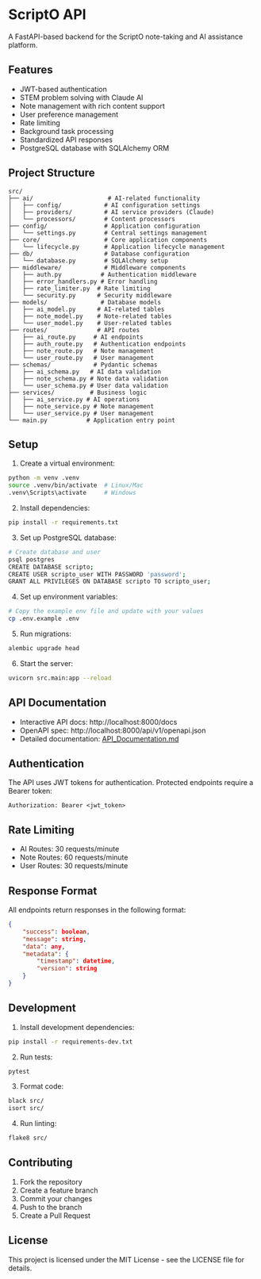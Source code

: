 # ScriptO API

A FastAPI-based backend for the ScriptO note-taking and AI assistance platform.

## Features

- JWT-based authentication
- STEM problem solving with Claude AI
- Note management with rich content support
- User preference management
- Rate limiting
- Background task processing
- Standardized API responses
- PostgreSQL database with SQLAlchemy ORM

## Project Structure
```
src/
├── ai/                     # AI-related functionality
│   ├── config/            # AI configuration settings
│   ├── providers/         # AI service providers (Claude)
│   └── processors/        # Content processors
├── config/                # Application configuration
│   └── settings.py        # Central settings management
├── core/                  # Core application components
│   └── lifecycle.py       # Application lifecycle management
├── db/                    # Database configuration
│   └── database.py        # SQLAlchemy setup
├── middleware/            # Middleware components
│   ├── auth.py           # Authentication middleware
│   ├── error_handlers.py # Error handling
│   ├── rate_limiter.py  # Rate limiting
│   └── security.py      # Security middleware
├── models/               # Database models
│   ├── ai_model.py      # AI-related tables
│   ├── note_model.py    # Note-related tables
│   └── user_model.py    # User-related tables
├── routes/              # API routes
│   ├── ai_route.py     # AI endpoints
│   ├── auth_route.py   # Authentication endpoints
│   ├── note_route.py   # Note management
│   └── user_route.py   # User management
├── schemas/            # Pydantic schemas
│   ├── ai_schema.py   # AI data validation
│   ├── note_schema.py # Note data validation
│   └── user_schema.py # User data validation
├── services/          # Business logic
│   ├── ai_service.py # AI operations
│   ├── note_service.py # Note management
│   └── user_service.py # User management
└── main.py           # Application entry point
```

## Setup

1. Create a virtual environment:
```bash
python -m venv .venv
source .venv/bin/activate  # Linux/Mac
.venv\Scripts\activate     # Windows
```

2. Install dependencies:
```bash
pip install -r requirements.txt
```

3. Set up PostgreSQL database:
```bash
# Create database and user
psql postgres
CREATE DATABASE scripto;
CREATE USER scripto_user WITH PASSWORD 'password';
GRANT ALL PRIVILEGES ON DATABASE scripto TO scripto_user;
```

4. Set up environment variables:
```bash
# Copy the example env file and update with your values
cp .env.example .env
```

5. Run migrations:
```bash
alembic upgrade head
```

6. Start the server:
```bash
uvicorn src.main:app --reload
```

## API Documentation

- Interactive API docs: http://localhost:8000/docs
- OpenAPI spec: http://localhost:8000/api/v1/openapi.json
- Detailed documentation: [API_Documentation.md](API_Documentation.md)

## Authentication

The API uses JWT tokens for authentication. Protected endpoints require a Bearer token:
```
Authorization: Bearer <jwt_token>
```

## Rate Limiting

- AI Routes: 30 requests/minute
- Note Routes: 60 requests/minute
- User Routes: 30 requests/minute

## Response Format

All endpoints return responses in the following format:
```json
{
    "success": boolean,
    "message": string,
    "data": any,
    "metadata": {
        "timestamp": datetime,
        "version": string
    }
}
```

## Development

1. Install development dependencies:
```bash
pip install -r requirements-dev.txt
```

2. Run tests:
```bash
pytest
```

3. Format code:
```bash
black src/
isort src/
```

4. Run linting:
```bash
flake8 src/
```

## Contributing

1. Fork the repository
2. Create a feature branch
3. Commit your changes
4. Push to the branch
5. Create a Pull Request

## License

This project is licensed under the MIT License - see the LICENSE file for details.
